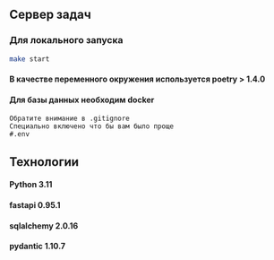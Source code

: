 ## Сервер задач

### Для локального запуска

```bash
make start
```
#### В качестве переменного окружения используется poetry > 1.4.0
#### Для базы данных необходим docker

```
Обратите внимание в .gitignore
Специально включено что бы вам было проще
#.env
```
  <h2>Технологии</h2>
  <h4>Python 3.11</h4> 
  <h4>fastapi 0.95.1</h4>
  <h4>sqlalchemy 2.0.16</h4> 
  <h4>pydantic 1.10.7</h4>
